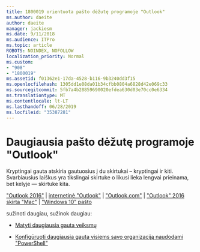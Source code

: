 ```yaml
---
title: 1800019 orientuota pašto dėžutę programoje "Outlook"
ms.author: daeite
author: daeite
manager: jackiesm
ms.date: 9/11/2018
ms.audience: ITPro
ms.topic: article
ROBOTS: NOINDEX, NOFOLLOW
localization_priority: Normal
ms.custom:
- "908"
- "1800019"
ms.assetid: f01362e1-17da-4528-b116-9b3240dd3f15
ms.openlocfilehash: 1305dd1e08da01b34cfbb0804a6828d42e069c33
ms.sourcegitcommit: 5fb7a4b28859690020efdea630d03e70cc0e6334
ms.translationtype: MT
ms.contentlocale: lt-LT
ms.lasthandoff: 06/28/2019
ms.locfileid: "35387281"
---
```

# <a name="focused-inbox-in-outlook"></a>Daugiausia pašto dėžutę programoje "Outlook"

Kryptingai gauta atskiria gautuosius į du skirtukai – kryptingai ir kiti. Svarbiausius laiškus yra tikslingai skirtuke o likusi lieka lengvai prieinama, bet kelyje — skirtuke kita.
  
["Outlook 2016"](https://go.microsoft.com/fwlink/p/?linkid=2002112&amp;clcid=0x409) | [internetinė "Outlook"](https://go.microsoft.com/fwlink/p/?linkid=2002113&amp;clcid=0x409) | ["Outlook.com"](https://go.microsoft.com/fwlink/p/?linkid=2002012&amp;clcid=0x409) | ["Outlook" 2016 skirta "Mac"](https://go.microsoft.com/fwlink/p/?linkid=2002013&amp;clcid=0x409) | ["Windows 10" pašto](https://go.microsoft.com/fwlink/p/?linkid=2001919&amp;clcid=0x409)
  
sužinoti daugiau, sužinok daugiau:
  
- [Matyti daugiausia gauta veiksmų](https://go.microsoft.com/fwlink/p/?linkid=2002212&amp;clcid=0x409)

- [Konfigūruoti daugiausia gauta visiems savo organizaciją naudodami "PowerShell"](https://go.microsoft.com/fwlink/p/?linkid=2002308&amp;clcid=0x409)
